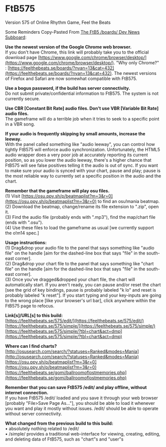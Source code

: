 # FtB575  
Version 575 of Online Rhythm Game, Feel the Beats  
  
Some Reminders Copy-Pasted From [The FtB5 /boards/ Dev News Subboard](https://feelthebeats.se/boards/?nyan=13):  
  
**Use the newest version of the Google Chrome web browser.**  
If you don't have Chrome, this link will probably take you to the official download page [https://www.google.com/chrome/browser/desktop/](https://www.google.com/chrome/browser/desktop/). "Why only Chrome?" : [https://feelthebeats.se/boards/?nyan=13&cat=432](https://feelthebeats.se/boards/?nyan=13&cat=432). The newest versions of Firefox and Safari are now somewhat compatible with FtB575.  
  
**Use a bogus password, if the build has server connectivity.**  
Do not submit private/confidential information to FtB575. The system is not currently secure.  
  
**Use CBR [Constant Bit Rate] audio files. Don't use VBR [Variable Bit Rate] audio files.**  
The gameframe will do a terrible job when it tries to seek to a specific point in a VBR song.  
  
**If your audio is frequently skipping by small amounts, increase the leeway.**  
With the panel called something like "audio leeway", you can control how tightly FtB575 will enforce audio synchronization. Unfortunately, the HTML5 audio wrapper does a very poor job at accurately reporting its current position, so as you lower the audio leeway, there's a higher chance that FtB575 will see false positives telling it the audio is out of sync. If you want to make sure your audio is synced with your chart, pause and play; pause is the most reliable way to currently set a specific position in the audio and the chart.  
  
**Remember that the gameframe will play osu files.**  
(1) Visit [https://osu.ppy.sh/p/beatmaplist?m=3&r=0](https://osu.ppy.sh/p/beatmaplist?m=3&r=0) to find an osu!mania beatmap.  
(2) Download the beatmap, change/rename its file extension to ".zip", open it.  
(3) Find the audio file (probably ends with ".mp3"), find the map/chart file (ends with ".osu").  
(4) Use these files to load the gameframe as usual [we currently support the o!m14 spec.]  
  
**Usage instructions:**  
(1) Drag&drop your audio file to the panel that says something like "audio file" on the handle [aim for the dashed-line box that says "file" in the south-east corner].  
(2) Drag&drop your chart file to the panel that says something like "chart file" on the handle [aim for the dashed-line box that says "file" in the south-east corner].  
(3) Once you've dragged&dropped your chart file, the chart will automatically start. If you aren't ready, you can pause and/or reset the chart [see the grid of key bindings, pause is probably labeled "k lo" and reset is probably labeled "k reset"]. If you start typing and your key-inputs are going to the wrong place [like your browser's url bar], click anywhere within the FtB575 page to refocus.  
  
**Link[s]/URL[s] to this build:**  
[https://feelthebeats.se/575/edit/](https://feelthebeats.se/575/edit/)  
[https://feelthebeats.se/575/simple/](https://feelthebeats.se/575/simple/)  
[https://feelthebeats.se/575/simple/?tbl=chart&act=dmp](https://feelthebeats.se/575/simple/?tbl=chart&act=dmp)  
  
**Where can I find charts?**  
[http://osusearch.com/search/?statuses=Ranked&modes=Mania](http://osusearch.com/search/?statuses=Ranked&modes=Mania)  
[https://osu.ppy.sh/p/beatmaplist?m=3&r=0](https://osu.ppy.sh/p/beatmaplist?m=3&r=0)  
[https://feelthebeats.se/gomi/ballroomoflostmemories.php](https://feelthebeats.se/gomi/ballroomoflostmemories.php)  
  
**Remember that you can save FtB575 /edit/ and play offline, without internet connection.**  
If you have FtB575 /edit/ loaded and you save it through your web browser [probably "File>Save Page As..."], you should be able to load it whenever you want and play it mostly without issues. /edit/ should be able to operate without server connectivity.  
  
**What changed from the previous build to this build:**  
• absolutely nothing related to /edit/  
• /simple/ provides a traditional web-interface for viewing, creating, editing, and deleting data of FtB575, such as "chart"s and "user"s  